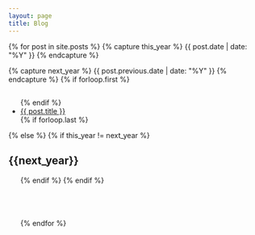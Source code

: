 ```yaml
---
layout: page
title: Blog
---
```


{% for post in site.posts  %}
  {% capture this_year %}
    {{ post.date | date: "%Y" }}
  {% endcapture %}

  {% capture next_year %}
    {{ post.previous.date | date: "%Y" }}
  {% endcapture %}
  {% if forloop.first %}
  <h2 id="{{ this_year }}-ref"></h2>
  <ul>
  {% endif %}
  <li class="pv2"><a href="{{ post.url }}">{{ post.title }}</a></li>
  {% if forloop.last %}
  </ul>
  {% else %}
  {% if this_year != next_year %}
  </ul>
  <h2 id="{{ next_year }}-ref">{{next_year}}</h2>
  <ul>
  {% endif %}
  {% endif %}
  <br /><br /><br /><br /><br />
{% endfor %}
